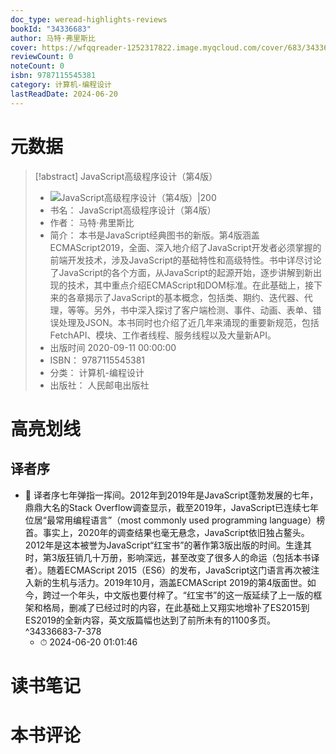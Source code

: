 ```yaml
---
doc_type: weread-highlights-reviews
bookId: "34336683"
author: 马特·弗里斯比
cover: https://wfqqreader-1252317822.image.myqcloud.com/cover/683/34336683/t7_34336683.jpg
reviewCount: 0
noteCount: 0
isbn: 9787115545381
category: 计算机-编程设计
lastReadDate: 2024-06-20
---
```

# 元数据
> [!abstract] JavaScript高级程序设计（第4版）
> - ![ JavaScript高级程序设计（第4版）|200](https://wfqqreader-1252317822.image.myqcloud.com/cover/683/34336683/t7_34336683.jpg)
> - 书名： JavaScript高级程序设计（第4版）
> - 作者： 马特·弗里斯比
> - 简介： 本书是JavaScript经典图书的新版。第4版涵盖ECMAScript2019，全面、深入地介绍了JavaScript开发者必须掌握的前端开发技术，涉及JavaScript的基础特性和高级特性。书中详尽讨论了JavaScript的各个方面，从JavaScript的起源开始，逐步讲解到新出现的技术，其中重点介绍ECMAScript和DOM标准。在此基础上，接下来的各章揭示了JavaScript的基本概念，包括类、期约、迭代器、代理，等等。另外，书中深入探讨了客户端检测、事件、动画、表单、错误处理及JSON。本书同时也介绍了近几年来涌现的重要新规范，包括FetchAPI、模块、工作者线程、服务线程以及大量新API。
> - 出版时间 2020-09-11 00:00:00
> - ISBN： 9787115545381
> - 分类： 计算机-编程设计
> - 出版社： 人民邮电出版社

# 高亮划线

## 译者序


- 📌 译者序七年弹指一挥间。2012年到2019年是JavaScript蓬勃发展的七年，鼎鼎大名的Stack Overflow调查显示，截至2019年，JavaScript已连续七年位居“最常用编程语言”（most commonly used programming language）榜首。事实上，2020年的调查结果也毫无悬念，JavaScript依旧独占鳌头。2012年是这本被誉为JavaScript“红宝书”的著作第3版出版的时间。生逢其时，第3版狂销几十万册，影响深远，甚至改变了很多人的命运（包括本书译者）。随着ECMAScript 2015（ES6）的发布，JavaScript这门语言再次被注入新的生机与活力。2019年10月，涵盖ECMAScript 2019的第4版面世。如今，跨过一个年头，中文版也要付梓了。“红宝书”的这一版延续了上一版的框架和格局，删减了已经过时的内容，在此基础上又翔实地增补了ES2015到ES2019的全新内容，英文版篇幅也达到了前所未有的1100多页。 ^34336683-7-378
    - ⏱ 2024-06-20 01:01:46 
# 读书笔记

# 本书评论
